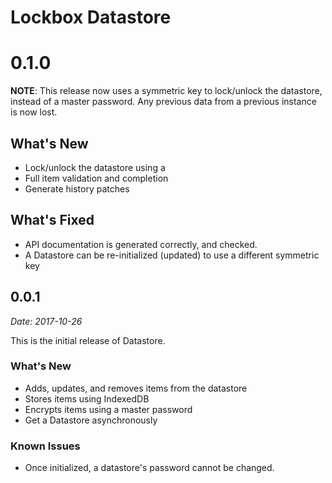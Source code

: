 # Lockbox Datastore

<a name="0.1.0"></a>
# 0.1.0

**NOTE**: This release now uses a symmetric key to lock/unlock the datastore, instead of a master password.  Any previous data from a previous instance is now lost.

## What's New

* Lock/unlock the datastore using a 
* Full item validation and completion
* Generate history patches

## What's Fixed

* API documentation is generated correctly, and checked.
* A Datastore can be re-initialized (updated) to use a different symmetric key


<a name="0.0.1"></a>
## 0.0.1

_Date: 2017-10-26_

This is the initial release of Datastore.

### What's New

* Adds, updates, and removes items from the datastore
* Stores items using IndexedDB
* Encrypts items using a master password
* Get a Datastore asynchronously

### Known Issues

* Once initialized, a datastore's password cannot be changed.

